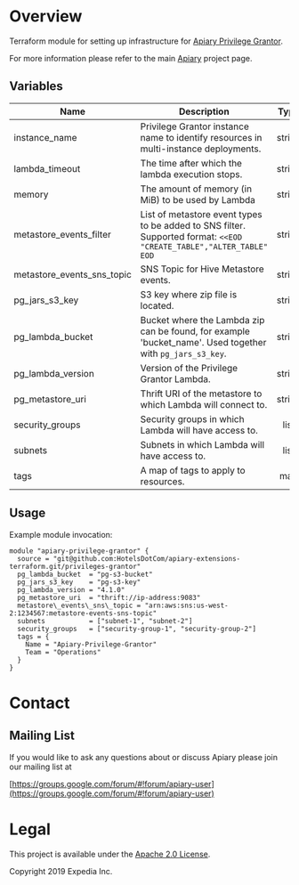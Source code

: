 # Overview

Terraform module for setting up infrastructure for [Apiary Privilege Grantor](https://github.com/ExpediaGroup/apiary-extensions/tree/master/apiary-metastore-events/apiary-metastore-consumers/privileges-grantor).

For more information please refer to the main [Apiary](https://github.com/ExpediaInc/apiary) project page.

## Variables

| Name | Description | Type | Default | Required |
|------|-------------|:----:|:-----:|:-----:|
| instance\_name | Privilege Grantor instance name to identify resources in multi-instance deployments. | string | `""` | no |
| lambda\_timeout | The time after which the lambda execution stops. | string | `"200"` | no |
| memory | The amount of memory (in MiB) to be used by Lambda | string | `"512"` | no |
| metastore\_events\_filter | List of metastore event types to be added to SNS filter. Supported format: `<<EOD "CREATE_TABLE","ALTER_TABLE" EOD` | string | `"\"CREATE_TABLE\",\"ALTER_TABLE\""` | no |
| metastore\_events\_sns\_topic | SNS Topic for Hive Metastore events. | string | n/a | yes |
| pg\_jars\_s3\_key | S3 key where zip file is located. | string | n/a | yes |
| pg\_lambda\_bucket | Bucket where the Lambda zip can be found, for example 'bucket_name'. Used together with `pg_jars_s3_key`. | string | n/a | yes |
| pg\_lambda\_version | Version of the Privilege Grantor Lambda. | string | n/a | yes |
| pg\_metastore\_uri | Thrift URI of the metastore to which Lambda will connect to. | string | n/a | yes |
| security\_groups | Security groups in which Lambda will have access to. | list | n/a | yes |
| subnets | Subnets in which Lambda will have access to. | list | n/a | yes |
| tags | A map of tags to apply to resources. | map | `<map>` | no |

## Usage

Example module invocation:
```
module "apiary-privilege-grantor" {
  source = "git@github.com:HotelsDotCom/apiary-extensions-terraform.git/privileges-grantor"
  pg_lambda_bucket  = "pg-s3-bucket"
  pg_jars_s3_key    = "pg-s3-key"
  pg_lambda_version = "4.1.0"
  pg_metastore_uri  = "thrift://ip-address:9083"
  metastore\_events\_sns\_topic = "arn:aws:sns:us-west-2:1234567:metastore-events-sns-topic"
  subnets           = ["subnet-1", "subnet-2"]
  security_groups   = ["security-group-1", "security-group-2"]
  tags = {
    Name = "Apiary-Privilege-Grantor"
    Team = "Operations"
  }
}

```

# Contact

## Mailing List
If you would like to ask any questions about or discuss Apiary please join our mailing list at

  [https://groups.google.com/forum/#!forum/apiary-user](https://groups.google.com/forum/#!forum/apiary-user)

# Legal
This project is available under the [Apache 2.0 License](http://www.apache.org/licenses/LICENSE-2.0.html).

Copyright 2019 Expedia Inc.
